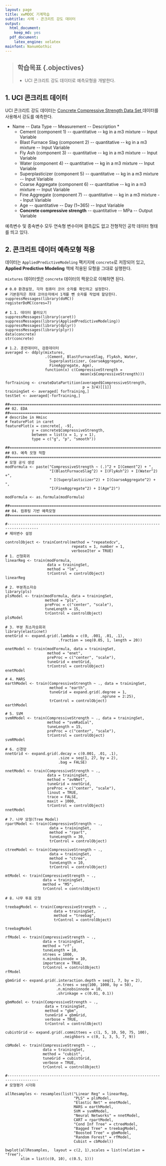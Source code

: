 ```yaml
---
layout: page
title: xwMOOC 기계학습
subtitle: 사례 - 콘크리트 강도 데이터
output:
  html_document: 
    keep_md: yes
  pdf_document:
    latex_engine: xelatex
mainfont: NanumGothic
---
```

 
> ## 학습목표 {.objectives}
>
> * UCI 콘크리트 강도 데이터로 예측모형을 개발한다.



## 1. UCI 콘크리트 데이터

UCI 콘크리트 강도 데이터는 [Concrete Compressive Strength Data Set ](https://archive.ics.uci.edu/ml/datasets/Concrete+Compressive+Strength) 데이터를 사용해서 강도를 예측한다.

* Name -- Data Type -- Measurement -- Description 
    * 
    * Cement (component 1) -- quantitative -- kg in a m3 mixture -- Input Variable 
    * Blast Furnace Slag (component 2) -- quantitative -- kg in a m3 mixture -- Input Variable 
    * Fly Ash (component 3) -- quantitative -- kg in a m3 mixture -- Input Variable 
    * Water (component 4) -- quantitative -- kg in a m3 mixture -- Input Variable 
    * Superplasticizer (component 5) -- quantitative -- kg in a m3 mixture -- Input Variable 
    * Coarse Aggregate (component 6) -- quantitative -- kg in a m3 mixture -- Input Variable 
    * Fine Aggregate (component 7)	-- quantitative -- kg in a m3 mixture -- Input Variable 
    * Age -- quantitative -- Day (1~365) -- Input Variable 
    * **Concrete compressive strength** -- quantitative -- MPa -- Output Variable 

예측변수 및 종속변수 모두 연속형 변수이며 결측값도 없고 전형적인 공학 데이터 형태를 띄고 있다.

## 2. 콘크리트 데이터 예측모형 적용

데이터는 `AppliedPredictiveModeling` 팩키지에 `concrete`로 저장되어 있고, 
**Applied Predictive Modeling** 책에 적용된 모형을 그대로 실행한다.

`mixtures` 데이터셋은 `concrete` 데이터의 짝꿍으로 이해하면 된다.


~~~{.r}
# 0.0 환경설정, 각자 컴퓨터 코어 숫자를 확인하고 설정한다.
# 기본원칙은 최대 코어숫자에서 1개를 뺀 숫자를 작업에 할당한다.
suppressMessages(library(doMC))
registerDoMC(cores=7)

# 1.1. 데이터 불러오기
suppressMessages(library(caret))
suppressMessages(library(AppliedPredictiveModeling))
suppressMessages(library(dplyr))
suppressMessages(library(plyr))
data(concrete) 
str(concrete)

# 1.2. 훈련데이터, 검증데이터
averaged <- ddply(mixtures, 
                  .(Cement, BlastFurnaceSlag, FlyAsh, Water, 
                    Superplasticizer, CoarseAggregate, 
                    FineAggregate, Age), 
                  function(x) c(CompressiveStrength = 
                                  mean(x$CompressiveStrength)))

forTraining <- createDataPartition(averaged$CompressiveStrength, 
                                   p = 3/4)[[1]] 
trainingSet <- averaged[ forTraining,] 
testSet <- averaged[-forTraining,]

##==============================================================================================
## 02. EDA
##==============================================================================================
# describe in Hmisc 
# featurePlot in caret
featurePlot(x = concrete[, -9], 
            y = concrete$CompressiveStrength, 
            between = list(x = 1, y = 1), 
            type = c("g", "p", "smooth"))

##==============================================================================================
## 03. 예측 모형 적합
##==============================================================================================
# 모형 공식 생성
modFormula <- paste("CompressiveStrength ~ (.)^2 + I(Cement^2) + ", 
                    "I(BlastFurnaceSlag^2) + I(FlyAsh^2) + I(Water^2) +", 
                    " I(Superplasticizer^2) + I(CoarseAggregate^2) + ",
                    "I(FineAggregate^2) + I(Age^2)")

modFormula <- as.formula(modFormula)

##==============================================================================================
## 04. 컴퓨팅 기반 예측모형 
##==============================================================================================

#------------------------------------------------------------------------------------
# 제어변수 설정

controlObject <- trainControl(method = "repeatedcv",
                              repeats = 1, number = 1, 
                              verboseIter = TRUE)
# 1. 선형회귀
linearReg <- train(modFormula, 
                   data = trainingSet, 
                   method = "lm", 
                   trControl = controlObject)
linearReg

# 2. 부분최소자승
library(pls)
plsModel <- train(modFormula, data = trainingSet, 
                  method = "pls", 
                  preProc = c("center", "scale"), 
                  tuneLength = 15, 
                  trControl = controlObject)
plsModel

# 3. 부분 최소자승회귀
library(elasticnet)
enetGrid <- expand.grid(.lambda = c(0, .001, .01, .1), 
                        .fraction = seq(0.05, 1, length = 20))

enetModel <- train(modFormula, data = trainingSet, 
                   method = "enet", 
                   preProc = c("center", "scale"), 
                   tuneGrid = enetGrid, 
                   trControl = controlObject)
enetModel

# 4. MARS
earthModel <- train(CompressiveStrength ~ ., data = trainingSet, 
                    method = "earth", 
                    tuneGrid = expand.grid(.degree = 1, 
                                           .nprune = 2:25),
                    trControl = controlObject)
earthModel

# 5. SVM
svmRModel <- train(CompressiveStrength ~ ., data = trainingSet, 
                   method = "svmRadial", 
                   tuneLength = 15, 
                   preProc = c("center", "scale"),
                   trControl = controlObject)
svmRModel  

# 6. 신경망
nnetGrid <- expand.grid(.decay = c(0.001, .01, .1), 
                        .size = seq(1, 27, by = 2), 
                        .bag = FALSE) 

nnetModel <- train(CompressiveStrength ~ ., 
                   data = trainingSet, 
                   method = "avNNet", 
                   tuneGrid = nnetGrid, 
                   preProc = c("center", "scale"), 
                   linout = TRUE, 
                   trace = FALSE, 
                   maxit = 1000, 
                   trControl = controlObject)
nnetModel

# 7. 나무 모형(Tree Model)
rpartModel <- train(CompressiveStrength ~ ., 
                    data = trainingSet, 
                    method = "rpart", 
                    tuneLength = 30, 
                    trControl = controlObject)

ctreeModel <- train(CompressiveStrength ~ ., 
                    data = trainingSet, 
                    method = "ctree", 
                    tuneLength = 10, 
                    trControl = controlObject)

mtModel <- train(CompressiveStrength ~ ., 
                 data = trainingSet, 
                 method = "M5", 
                 trControl = controlObject)

# 8. 나무 투표 모형

treebagModel <- train(CompressiveStrength ~ ., 
                      data = trainingSet, 
                      method = "treebag", 
                      trControl = controlObject)

treebagModel

rfModel <- train(CompressiveStrength ~ ., 
                 data = trainingSet, 
                 method = "rf", 
                 tuneLength = 10, 
                 ntrees = 1000, 
                 n.minobsinnode = 10,
                 importance = TRUE, 
                 trControl = controlObject) 
rfModel

gbmGrid <- expand.grid(.interaction.depth = seq(1, 7, by = 2), 
                       .n.trees = seq(100, 1000, by = 50),
                       .n.minobsinnode = 10,
                       .shrinkage = c(0.01, 0.1)) 

gbmModel <- train(CompressiveStrength ~ ., 
                  data = trainingSet, 
                  method = "gbm", 
                  tuneGrid = gbmGrid, 
                  verbose = TRUE, 
                  trControl = controlObject)

cubistGrid <- expand.grid(.committees = c(1, 5, 10, 50, 75, 100), 
                          .neighbors = c(0, 1, 3, 5, 7, 9))

cbModel <- train(CompressiveStrength ~ ., 
                 data = trainingSet, 
                 method = "cubist", 
                 tuneGrid = cubistGrid, 
                 verbose = TRUE,
                 trControl = controlObject)

#------------------------------------------------------------------------------------
# 모형평가 시각화

allResamples <- resamples(list("Linear Reg" = linearReg, 
                               "PLS" = plsModel, 
                               "Elastic Net" = enetModel, 
                               MARS = earthModel, 
                               SVM = svmRModel, 
                               "Neural Networks" = nnetModel, 
                               CART = rpartModel, 
                               "Cond Inf Tree" = ctreeModel, 
                               "Bagged Tree" = treebagModel, 
                               "Boosted Tree" = gbmModel, 
                               "Random Forest" = rfModel, 
                               Cubist = cbModel))

bwplot(allResamples,  layout = c(2, 1),scales = list(relation = "free"),
       xlim = list(c(0, 10), c(0.5, 1)))
~~~


